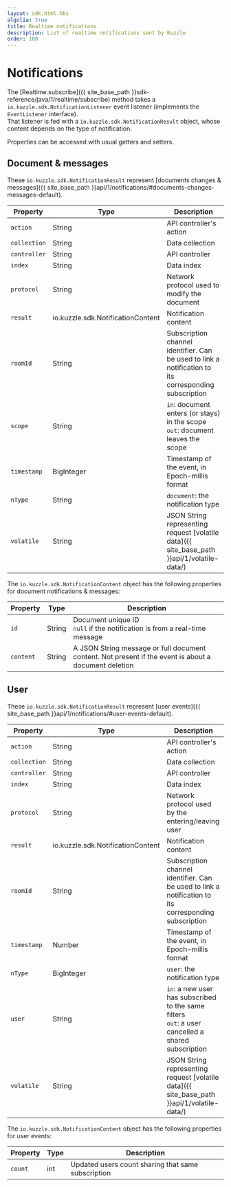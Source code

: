 ```yaml
---
layout: sdk.html.hbs
algolia: true
title: Realtime notifications
description: List of realtime notifications sent by Kuzzle
order: 100
---
```

# Notifications

The [Realtime.subscribe]({{ site_base_path }}sdk-reference/java/1/realtime/subscribe) method takes a `io.kuzzle.sdk.NotificationListener` event listener (implements the `EventListener` interface).  
That listener is fed with a `io.kuzzle.sdk.NotificationResult` object, whose content depends on the type of notification.  

Properties can be accessed with usual getters and setters.

## Document & messages

These `io.kuzzle.sdk.NotificationResult` represent [documents changes & messages]({{ site_base_path }}api/1/notifications/#documents-changes-messages-default).

| Property | Type |Description       |
|--------------------|------|------------------|
| `action` | String | API controller's action  |
| `collection` | String | Data collection |
| `controller` | String | API controller  |
| `index` | String | Data index |
| `protocol` | String | Network protocol used to modify the document |
| `result` | io.kuzzle.sdk.NotificationContent | Notification content |
| `roomId` | String | Subscription channel identifier. Can be used to link a notification to its corresponding subscription |
| `scope` | String | `in`: document enters (or stays) in the scope<br/>`out`: document leaves the scope |
| `timestamp` | BigInteger | Timestamp of the event, in Epoch-millis format |
| `nType` | String | `document`: the notification type |
| `volatile` | String | JSON String representing request [volatile data]({{ site_base_path }}api/1/volatile-data/) |

The `io.kuzzle.sdk.NotificationContent` object has the following properties for document notifications & messages:

| Property | Type |Description       |
|--------------------|------|------------------|
| `id` | String | Document unique ID<br/>`null` if the notification is from a real-time message|
| `content` | String | A JSON String message or full document content. Not present if the event is about a document deletion |

## User

These `io.kuzzle.sdk.NotificationResult` represent [user events]({{ site_base_path }}api/1/notifications/#user-events-default).

| Property | Type |Description       |
|--------------------|------|------------------|
| `action` | String | API controller's action  |
| `collection` | String | Data collection |
| `controller` | String | API controller  |
| `index` | String | Data index |
| `protocol` | String | Network protocol used by the entering/leaving user |
| `result` | io.kuzzle.sdk.NotificationContent | Notification content |
| `roomId` | String | Subscription channel identifier. Can be used to link a notification to its corresponding subscription |
| `timestamp` | Number | Timestamp of the event, in Epoch-millis format |
| `nType` | BigInteger | `user`: the notification type |
| `user` | String | `in`: a new user has subscribed to the same filters<br/>`out`: a user cancelled a shared subscription |
| `volatile` | String | JSON String representing request [volatile data]({{ site_base_path }}api/1/volatile-data/) |

The `io.kuzzle.sdk.NotificationContent` object has the following properties for user events:

| Property | Type |Description       |
|--------------------|------|------------------|
| `count` | int |  Updated users count sharing that same subscription |
